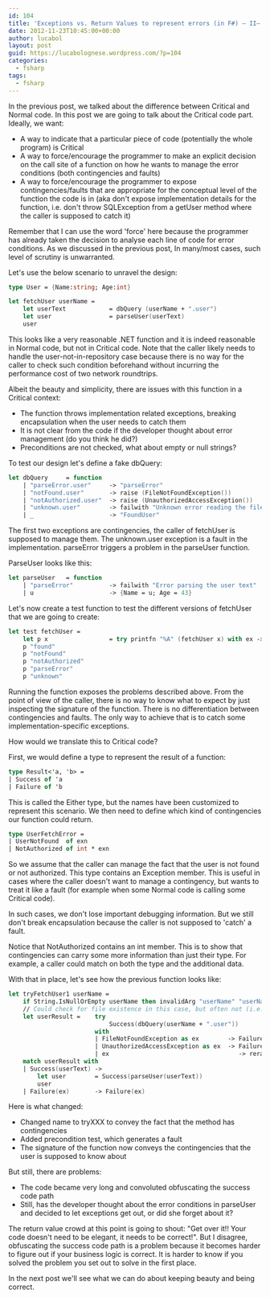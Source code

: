 ```yaml
---
id: 104
title: 'Exceptions vs. Return Values to represent errors (in F#) – II– An example problem'
date: 2012-11-23T10:45:00+00:00
author: lucabol
layout: post
guid: https://lucabolognese.wordpress.com/?p=104
categories:
  - fsharp
tags:
  - fsharp
---
```

In the previous post, we talked about the difference between Critical and Normal code. In this post we are going to talk about the Critical code part. Ideally, we want:

  * A way to indicate that a particular piece of code (potentially the whole program) is Critical 
  * A way to force/encourage the programmer to make an explicit decision on the call site of a function on how he wants to manage the error conditions (both contingencies and faults) 
  * A way to force/encourage the programmer to expose contingencies/faults that are appropriate for the conceptual level of the function the code is in (aka don't expose implementation details for the function, i.e. don't throw SQLException from a getUser method where the caller is supposed to catch it) 

Remember that I can use the word 'force' here because the programmer has already taken the decision to analyse each line of code for error conditions. As we discussed in the previous post, In many/most cases, such level of scrutiny is unwarranted.

Let's use the below scenario to unravel the design:

```fsharp
type User = {Name:string; Age:int}
```

```fsharp
let fetchUser userName =
    let userText            = dbQuery (userName + ".user")
    let user                = parseUser(userText)
    user
```

This looks like a very reasonable .NET function and it is indeed reasonable in Normal code, but not in Critical code. Note that the caller likely needs to handle the user-not-in-repository case because there is no way for the caller to check such condition beforehand without incurring the performance cost of two network roundtrips.

Albeit the beauty and simplicity, there are issues with this function in a Critical context: 

  * The function throws implementation related exceptions, breaking encapsulation when the user needs to catch them 
  * It is not clear from the code if the developer thought about error management (do you think he did?) 
  * Preconditions are not checked, what about empty or null strings? 

To test our design let's define a fake dbQuery:

```fsharp
let dbQuery     = function
    | "parseError.user"     -> "parseError"
    | "notFound.user"       -> raise (FileNotFoundException())
    | "notAuthorized.user"  -> raise (UnauthorizedAccessException())
    | "unknown.user"        -> failwith "Unknown error reading the file"
    | _                     -> "FoundUser"
```

The first two exceptions are contingencies, the caller of fetchUser is supposed to manage them. The unknown.user exception is a fault in the implementation. parseError triggers a problem in the parseUser function.

ParseUser looks like this:

```fsharp
let parseUser   = function
    | "parseError"          -> failwith "Error parsing the user text"
    | u                     -> {Name = u; Age = 43}
```

Let's now create a test function to test the different versions of fetchUser that we are going to create:

```fsharp
let test fetchUser =
    let p x                 = try printfn "%A" (fetchUser x) with ex -> printfn "%A %s" (ex.GetType()) ex.Message
    p "found"
    p "notFound"
    p "notAuthorized"
    p "parseError"
    p "unknown"
```

Running the function exposes the problems described above. From the point of view of the caller, there is no way to know what to expect by just inspecting the signature of the function. There is no differentiation between contingencies and faults. The only way to achieve that is to catch some implementation-specific exceptions.

How would we translate this to Critical code?

First, we would define a type to represent the result of a function:

```fsharp
type Result<'a, 'b> =
| Success of 'a
| Failure of 'b
```

This is called the Either type, but the names have been customized to represent this scenario. We then need to define which kind of contingencies our function could return.

```fsharp
type UserFetchError =
| UserNotFound  of exn
| NotAuthorized of int * exn
```

So we assume that the caller can manage the fact that the user is not found or not authorized. This type contains an Exception member. This is useful in cases where the caller doesn't want to manage a contingency, but wants to treat it like a fault (for example when some Normal code is calling some Critical code).

In such cases, we don't lose important debugging information. But we still don't break encapsulation because the caller is not supposed to 'catch' a fault.

Notice that NotAuthorized contains an int member. This is to show that contingencies can carry some more information than just their type. For example, a caller could match on both the type and the additional data.

With that in place, let's see how the previous function looks like:

```fsharp
let tryFetchUser1 userName =
    if String.IsNullOrEmpty userName then invalidArg "userName" "userName cannot be null/empty"
    // Could check for file existence in this case, but often not (i.e. db)
    let userResult =    try
                            Success(dbQuery(userName + ".user"))
                        with
                        | FileNotFoundException as ex        -> Failure(UserNotFound ex)
                        | UnauthorizedAccessException as ex  -> Failure(NotAuthorized(2, ex))
                        | ex                                    -> reraise ()
    match userResult with
    | Success(userText) ->
        let user        = Success(parseUser(userText))
        user
    | Failure(ex)       -> Failure(ex)
```

Here is what changed:

  * Changed name to tryXXX to convey the fact that the method has contingencies 
  * Added precondition test, which generates a fault 
  * The signature of the function now conveys the contingencies that the user is supposed to know about 

But still, there are problems:

  * The code became very long and convoluted obfuscating the success code path 
  * Still, has the developer thought about the error conditions in parseUser and decided to let exceptions get out, or did she forget about it? 

The return value crowd at this point is going to shout: "Get over it!! Your code doesn't need to be elegant, it needs to be correct!". But I disagree, obfuscating the success code path is a problem because it becomes harder to figure out if your business logic is correct. It is harder to know if you solved the problem you set out to solve in the first place.

In the next post we'll see what we can do about keeping beauty and being correct.
